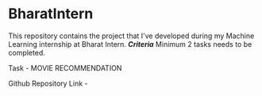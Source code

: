 # BharatIntern
This repository contains the project that I've developed during my Machine Learning internship at Bharat Intern.
***Criteria***
Minimum 2 tasks needs to be completed.

Task - MOVIE RECOMMENDATION

Github Repository Link - 

